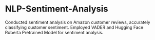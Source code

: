 # NLP-Sentiment-Analysis
Conducted sentiment analysis on Amazon customer reviews, accurately classifying customer sentiment. Employed VADER and Hugging Face Roberta Pretrained Model for sentiment analysis.

